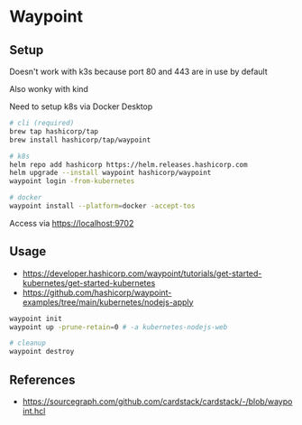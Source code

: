 # Waypoint

## Setup

Doesn't work with k3s because port 80 and 443 are in use by default

Also wonky with kind

Need to setup k8s via Docker Desktop

```bash
# cli (required)
brew tap hashicorp/tap
brew install hashicorp/tap/waypoint

# k8s
helm repo add hashicorp https://helm.releases.hashicorp.com
helm upgrade --install waypoint hashicorp/waypoint
waypoint login -from-kubernetes

# docker
waypoint install --platform=docker -accept-tos
```

Access via <https://localhost:9702>

## Usage

- <https://developer.hashicorp.com/waypoint/tutorials/get-started-kubernetes/get-started-kubernetes>
- <https://github.com/hashicorp/waypoint-examples/tree/main/kubernetes/nodejs-apply>

```bash
waypoint init
waypoint up -prune-retain=0 # -a kubernetes-nodejs-web

# cleanup
waypoint destroy
```

## References

- <https://sourcegraph.com/github.com/cardstack/cardstack/-/blob/waypoint.hcl>
